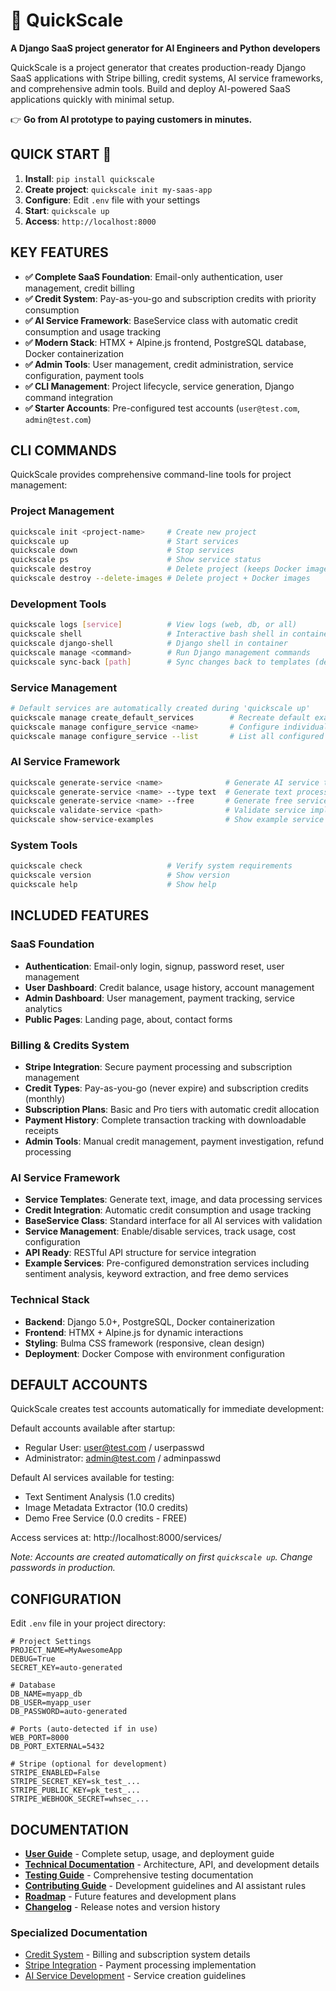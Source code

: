 # **🚀 QuickScale**  

**A Django SaaS project generator for AI Engineers and Python developers**  

QuickScale is a project generator that creates production-ready Django SaaS applications with Stripe billing, credit systems, AI service frameworks, and comprehensive admin tools. Build and deploy AI-powered SaaS applications quickly with minimal setup.

👉 **Go from AI prototype to paying customers in minutes.**  

## QUICK START 🚀

1. **Install**: `pip install quickscale`
2. **Create project**: `quickscale init my-saas-app`
3. **Configure**: Edit `.env` file with your settings
4. **Start**: `quickscale up`
5. **Access**: `http://localhost:8000`

## KEY FEATURES

- **✅ Complete SaaS Foundation**: Email-only authentication, user management, credit billing
- **✅ Credit System**: Pay-as-you-go and subscription credits with priority consumption
- **✅ AI Service Framework**: BaseService class with automatic credit consumption and usage tracking
- **✅ Modern Stack**: HTMX + Alpine.js frontend, PostgreSQL database, Docker containerization
- **✅ Admin Tools**: User management, credit administration, service configuration, payment tools
- **✅ CLI Management**: Project lifecycle, service generation, Django command integration
- **✅ Starter Accounts**: Pre-configured test accounts (`user@test.com`, `admin@test.com`)


## CLI COMMANDS

QuickScale provides comprehensive command-line tools for project management:

### **Project Management**
```bash
quickscale init <project-name>     # Create new project
quickscale up                      # Start services  
quickscale down                    # Stop services
quickscale ps                      # Show service status
quickscale destroy                 # Delete project (keeps Docker images)
quickscale destroy --delete-images # Delete project + Docker images
```

### **Development Tools**
```bash
quickscale logs [service]          # View logs (web, db, or all)
quickscale shell                   # Interactive bash shell in container
quickscale django-shell            # Django shell in container
quickscale manage <command>        # Run Django management commands
quickscale sync-back [path]        # Sync changes back to templates (dev mode)
```

### **Service Management**
```bash
# Default services are automatically created during 'quickscale up'
quickscale manage create_default_services        # Recreate default example services
quickscale manage configure_service <name>       # Configure individual services
quickscale manage configure_service --list       # List all configured services
```

### **AI Service Framework**
```bash
quickscale generate-service <name>              # Generate AI service template
quickscale generate-service <name> --type text  # Generate text processing service
quickscale generate-service <name> --free       # Generate free service (no credits)
quickscale validate-service <path>              # Validate service implementation
quickscale show-service-examples                # Show example service implementations
```

### **System Tools**
```bash
quickscale check                   # Verify system requirements
quickscale version                 # Show version
quickscale help                    # Show help
```

## INCLUDED FEATURES

### **SaaS Foundation**
- **Authentication**: Email-only login, signup, password reset, user management
- **User Dashboard**: Credit balance, usage history, account management
- **Admin Dashboard**: User management, payment tracking, service analytics
- **Public Pages**: Landing page, about, contact forms

### **Billing & Credits System**
- **Stripe Integration**: Secure payment processing and subscription management
- **Credit Types**: Pay-as-you-go (never expire) and subscription credits (monthly)
- **Subscription Plans**: Basic and Pro tiers with automatic credit allocation
- **Payment History**: Complete transaction tracking with downloadable receipts
- **Admin Tools**: Manual credit management, payment investigation, refund processing

### **AI Service Framework**
- **Service Templates**: Generate text, image, and data processing services
- **Credit Integration**: Automatic credit consumption and usage tracking
- **BaseService Class**: Standard interface for all AI services with validation
- **Service Management**: Enable/disable services, track usage, cost configuration
- **API Ready**: RESTful API structure for service integration
- **Example Services**: Pre-configured demonstration services including sentiment analysis, keyword extraction, and free demo services

### **Technical Stack**
- **Backend**: Django 5.0+, PostgreSQL, Docker containerization
- **Frontend**: HTMX + Alpine.js for dynamic interactions
- **Styling**: Bulma CSS framework (responsive, clean design)
- **Deployment**: Docker Compose with environment configuration

## DEFAULT ACCOUNTS

QuickScale creates test accounts automatically for immediate development:

Default accounts available after startup:
- Regular User: user@test.com / userpasswd
- Administrator: admin@test.com / adminpasswd

Default AI services available for testing:
- Text Sentiment Analysis (1.0 credits)
- Image Metadata Extractor (10.0 credits)
- Demo Free Service (0.0 credits - FREE)

Access services at: http://localhost:8000/services/

*Note: Accounts are created automatically on first `quickscale up`. Change passwords in production.*

## CONFIGURATION

Edit `.env` file in your project directory:

```env
# Project Settings
PROJECT_NAME=MyAwesomeApp
DEBUG=True
SECRET_KEY=auto-generated

# Database
DB_NAME=myapp_db
DB_USER=myapp_user
DB_PASSWORD=auto-generated

# Ports (auto-detected if in use)
WEB_PORT=8000
DB_PORT_EXTERNAL=5432

# Stripe (optional for development)
STRIPE_ENABLED=False
STRIPE_SECRET_KEY=sk_test_...
STRIPE_PUBLIC_KEY=pk_test_...
STRIPE_WEBHOOK_SECRET=whsec_...
```

## DOCUMENTATION

- [**User Guide**](./USER_GUIDE.md) - Complete setup, usage, and deployment guide
- [**Technical Documentation**](./TECHNICAL_DOCS.md) - Architecture, API, and development details
- [**Testing Guide**](./docs/testing-guide.md) - Comprehensive testing documentation
- [**Contributing Guide**](./CONTRIBUTING.md) - Development guidelines and AI assistant rules
- [**Roadmap**](./ROADMAP.md) - Future features and development plans
- [**Changelog**](./CHANGELOG.md) - Release notes and version history

### **Specialized Documentation**
- [Credit System](./docs/CREDIT_SYSTEM.md) - Billing and subscription system details
- [Stripe Integration](./docs/STRIPE_INTEGRATION_REVIEW.md) - Payment processing implementation
- [AI Service Development](./docs/AI_VISUAL_DEVELOPMENT_SYSTEM.md) - Service creation guidelines
